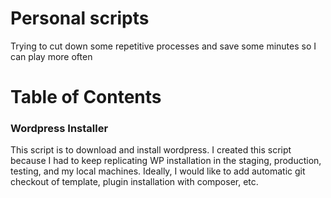 # Personal scripts
Trying to cut down some repetitive processes and save some minutes so I can play more often

# Table of Contents
### Wordpress Installer
This script is to download and install wordpress. I created this script because I had to keep replicating WP installation in the staging, production, testing, and my local machines. Ideally, I would like to add automatic git checkout of template, plugin installation with composer, etc. 
